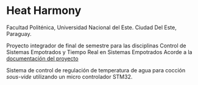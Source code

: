 # Heat Harmony
Facultad Politénica, Universidad Nacional del Este. Ciudad Del Este, Paraguay.

Proyecto integrador de final de semestre para las disciplinas Control de Sistemas Empotrados y Tiempo Real en Sistemas Empotrados
Acorde a la [documentación del proyecto](https://www.overleaf.com/read/pjccxxpsxdfn#f61d3d)

Sistema de control de regulación de temperatura de agua para cocción  _sous-vide_ utilizando un micro controlador STM32.
